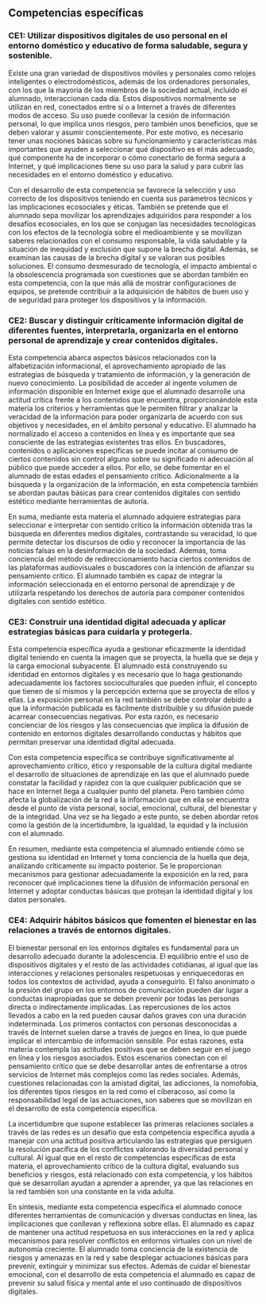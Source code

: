 ## Competencias específicas

### CE1: Utilizar dispositivos digitales de uso personal en el entorno doméstico y educativo de forma saludable, segura y sostenible.

Existe una gran variedad de dispositivos móviles y personales como relojes inteligentes o electrodomésticos, además de los ordenadores personales, con los que la mayoría de los miembros de la sociedad actual, incluido el alumnado, interaccionan cada día. Estos dispositivos normalmente se utilizan en red, conectados entre sí o a Internet a través de diferentes modos de acceso. Su uso puede conllevar la cesión de información personal, lo que implica unos riesgos, pero también unos beneficios, que se deben valorar y asumir conscientemente. Por este motivo, es necesario tener unas nociones básicas sobre su funcionamiento y características más importantes que ayuden a seleccionar qué dispositivo es el más adecuado, qué componente ha de incorporar o cómo conectarlo de forma segura a Internet, y qué implicaciones tiene su uso para la salud y para cubrir las necesidades en el entorno doméstico y educativo.

Con el desarrollo de esta competencia se favorece la selección y uso correcto de los dispositivos teniendo en cuenta sus parámetros técnicos y las implicaciones ecosociales y éticas. También se pretende que el alumnado sepa movilizar los aprendizajes adquiridos para responder a los desafíos ecosociales, en los que se conjugan las necesidades tecnológicas con los efectos de la tecnología sobre el medioambiente y se movilizan saberes relacionados con el consumo responsable, la vida saludable y la situación de inequidad y exclusión que supone la brecha digital. Además, se examinan las causas de la brecha digital y se valoran sus posibles soluciones. El consumo desmesurado de tecnología, el impacto ambiental o la obsolescencia programada son cuestiones que se abordan también en esta competencia, con la que más allá de mostrar configuraciones de equipos, se pretende contribuir a la adquisición de hábitos de buen uso y de seguridad para proteger los dispositivos y la información.

### CE2: Buscar y distinguir críticamente información digital de diferentes fuentes, interpretarla, organizarla en el entorno personal de aprendizaje y crear contenidos digitales.

Esta competencia abarca aspectos básicos relacionados con la alfabetización informacional, el aprovechamiento apropiado de las estrategias de búsqueda y tratamiento de información, y la generación de nuevo conocimiento. La posibilidad de acceder al ingente volumen de información disponible en Internet exige que el alumnado desarrolle una actitud crítica frente a los contenidos que encuentra, proporcionándole esta materia los criterios y herramientas que le permiten filtrar y analizar la veracidad de la información para poder organizarla de acuerdo con sus objetivos y necesidades, en el ámbito personal y educativo. El alumnado ha normalizado el acceso a contenidos en línea y es importante que sea consciente de las estrategias existentes tras ellos. En buscadores, contenidos o aplicaciones específicas se puede incitar al consumo de ciertos contenidos sin control alguno sobre su significado ni adecuación al público que puede acceder a ellos. Por ello, se debe fomentar en el alumnado de estas edades el pensamiento crítico. Adicionalmente a la búsqueda y la organización de la información, en esta competencia también se abordan pautas básicas para crear contenidos digitales con sentido estético mediante herramientas de autoría.

En suma, mediante esta materia el alumnado adquiere estrategias para seleccionar e interpretar con sentido crítico la información obtenida tras la búsqueda en diferentes medios digitales, contrastando su veracidad, lo que permite detectar los discursos de odio y reconocer la importancia de las noticias falsas en la desinformación de la sociedad. Además, toma conciencia del método de redireccionamiento hacia ciertos contenidos de las plataformas audiovisuales o buscadores con la intención de afianzar su pensamiento crítico. El alumnado también es capaz de integrar la información seleccionada en el entorno personal de aprendizaje y de utilizarla respetando los derechos de autoría para componer contenidos digitales con sentido estético.

### CE3: Construir una identidad digital adecuada y aplicar estrategias básicas para cuidarla y protegerla.

Esta competencia específica ayuda a gestionar eficazmente la identidad digital teniendo en cuenta la imagen que se proyecta, la huella que se deja y la carga emocional subyacente. El alumnado está construyendo su identidad en entornos digitales y es necesario que lo haga gestionando adecuadamente los factores socioculturales que pueden influir, el concepto que tienen de sí mismos y la percepción externa que se proyecta de ellos y ellas. La exposición personal en la red también se debe controlar debido a que la información publicada es fácilmente distribuible y su difusión puede acarrear consecuencias negativas. Por esta razón, es necesario concienciar de los riesgos y las consecuencias que implica la difusión de contenido en entornos digitales desarrollando conductas y hábitos que permitan preservar una identidad digital adecuada.

Con esta competencia específica se contribuye significativamente al aprovechamiento crítico, ético y responsable de la cultura digital mediante el desarrollo de situaciones de aprendizaje en las que el alumnado puede constatar la facilidad y rapidez con la que cualquier publicación que se hace en Internet llega a cualquier punto del planeta. Pero también cómo afecta la globalización de la red a la información que en ella se encuentra desde el punto de vista personal, social, emocional, cultural, del bienestar y de la integridad. Una vez se ha llegado a este punto, se deben abordar retos como la gestión de la incertidumbre, la igualdad, la equidad y la inclusión con el alumnado.

En resumen, mediante esta competencia el alumnado entiende cómo se gestiona su identidad en Internet y toma conciencia de la huella que deja, analizando críticamente su impacto posterior. Se le proporcionan mecanismos para gestionar adecuadamente la exposición en la red, para reconocer qué implicaciones tiene la difusión de información personal en Internet y adoptar conductas básicas que protejan la identidad digital y los datos personales.  

### CE4: Adquirir hábitos básicos que fomenten el bienestar en las relaciones a través de entornos digitales.

El bienestar personal en los entornos digitales es fundamental para un desarrollo adecuado durante la adolescencia. El equilibrio entre el uso de dispositivos digitales y el resto de las actividades cotidianas, al igual que las interacciones y relaciones personales respetuosas y enriquecedoras en todos los contextos de actividad, ayuda a conseguirlo. El falso anonimato o la presión del grupo en los entornos de comunicación pueden dar lugar a conductas inapropiadas que se deben prevenir por todas las personas directa o indirectamente implicadas. Las repercusiones de los actos llevados a cabo en la red pueden causar daños graves con una duración indeterminada. Los primeros contactos con personas desconocidas a través de Internet suelen darse a través de juegos en línea, lo que puede implicar el intercambio de información sensible. Por estas razones, esta materia contempla las actitudes positivas que se deben seguir en el juego en línea y los riesgos asociados. Estos escenarios conectan con el pensamiento crítico que se debe desarrollar antes de enfrentarse a otros servicios de Internet más complejos como las redes sociales. Además, cuestiones relacionadas con la amistad digital, las adicciones, la nomofobia, los diferentes tipos riesgos en la red como el ciberacoso, así como la responsabilidad legal de las actuaciones, son saberes que se movilizan en el desarrollo de esta competencia específica.

La incertidumbre que supone establecer las primeras relaciones sociales a través de las redes es un desafío que esta competencia específica ayuda a manejar con una actitud positiva articulando las estrategias que persiguen la resolución pacífica de los conflictos valorando la diversidad personal y cultural. Al igual que en el resto de competencias específicas de esta materia, el aprovechamiento crítico de la cultura digital, evaluando sus beneficios y riesgos, está relacionado con esta competencia, y los hábitos que se desarrollan ayudan a aprender a aprender, ya que las relaciones en la red también son una constante en la vida adulta.

En síntesis, mediante esta competencia específica el alumnado conoce diferentes herramientas de comunicación y diversas conductas en línea, las implicaciones que conllevan y reflexiona sobre ellas. El alumnado es capaz de mantener una actitud respetuosa en sus interacciones en la red y aplica mecanismos para resolver conflictos en entornos virtuales con un nivel de autonomía creciente. El alumnado toma conciencia de la existencia de riesgos y amenazas en la red y sabe desplegar actuaciones básicas para prevenir, extinguir y minimizar sus efectos. Además de cuidar el bienestar emocional, con el desarrollo de esta competencia el alumnado es capaz de prevenir su salud física y mental ante el uso continuado de dispositivos digitales.
